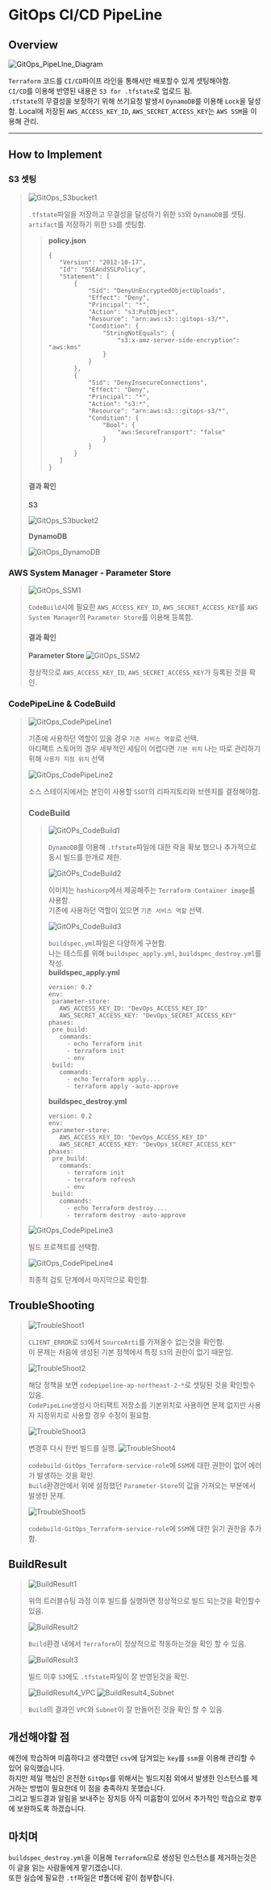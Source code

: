 # **GitOps CI/CD PipeLine**
## **Overview**
![GitOps_PipeLIne_Diagram](./img/GitOps_PipeLine.svg)

`Terraform` 코드를 `CI/CD`파이프 라인을 통해서만 배포할수 있게 셋팅해야함.\
`CI/CD`를 이용해 반영된 내용은 `S3 for .tfstate`로 업로드 됨.\
`.tfstate`의 무결성을 보장하기 위해 쓰기요청 발생시 `DynamoDB`를 이용해 `Lock`을 달성함.
Local에 저장된 `AWS_ACCESS_KEY_ID`, `AWS_SECRET_ACCESS_KEY`는 `AWS SSM`을 이용해 관리.

---

## **How to Implement**
### **S3 셋팅**
>![GitOps_S3bucket1](./img/GitOps_S3bucket1.jpg)
>
>`.tfstate`파일을 저장하고 무결성을 달성하기 위한 `S3`와 `DynamoDB`를 셋팅.\
>`artifact`를 저장하기 위한 `S3`를 셋팅함.
>> **policy.json**
>>```
>>{
>>    "Version": "2012-10-17",
>>    "Id": "SSEAndSSLPolicy",
>>    "Statement": [
>>        {
>>            "Sid": "DenyUnEncryptedObjectUploads",
>>            "Effect": "Deny",
>>            "Principal": "*",
>>            "Action": "s3:PutObject",
>>            "Resource": "arn:aws:s3:::gitops-s3/*",
>>            "Condition": {
>>                "StringNotEquals": {
>>                    "s3:x-amz-server-side-encryption": "aws:kms"
>>                }
>>            }
>>        },
>>        {
>>            "Sid": "DenyInsecureConnections",
>>            "Effect": "Deny",
>>            "Principal": "*",
>>            "Action": "s3:*",
>>            "Resource": "arn:aws:s3:::gitops-s3/*",
>>            "Condition": {
>>                "Bool": {
>>                    "aws:SecureTransport": "false"
>>                }
>>            }
>>        }
>>    ]
>>}
>>```
>#### **결과 확인**
> **S3**
>
>![GitOps_S3bucket2](./img/GitOps_S3bucket2.jpg)
>
> **DynamoDB**
>
>![GitOps_DynamoDB](./img/GitOps_DynamoDB.jpg)
>
### **AWS System Manager - Parameter Store**
>![GitOps_SSM1](./img/GitOps_SSM1.jpg)
>
> `CodeBuild`시에 필요한 `AWS_ACCESS_KEY_ID`, `AWS_SECRET_ACCESS_KEY`를 `AWS System Manager`의 `Parameter Store`를 이용해 등록함.
>#### **결과 확인**
>**Parameter Store**
>![GitOps_SSM2](./img/GitOps_SSM2.jpg)
>
>정상적으로 `AWS_ACCESS_KEY_ID`, `AWS_SECRET_ACCESS_KEY`가 등록된 것을 확인.
### **CodePipeLine & CodeBuild**
>![GitOps_CodePipeLine1](./img/GitOps_CodePipeLine1.jpg)
>
>기존에 사용하던 역할이 있을 경우 `기존 서비스 역할`로 선택.\
>아티팩트 스토어의 경우 세부적인 세팅이 어렵다면 `기본 위치` 나는 따로 관리하기 위해 `사용자 지정 위치` 선택
>
>![GitOps_CodePipeLine2](./img/GitOps_CodePipeLine2.jpg)
>
>소스 스테이지에서는 본인이 사용할 `SSOT`의 리파지토리와 브렌치를 결정해야함.
> ### **CodeBuild**
>> ![GitOPs_CodeBuild1](./img/GitOps_CodeBuild1.jpg)
>>
>> `DynamoDB`를 이용해 `.tfstate`파일에 대한 락을 확보 했으나 추가적으로 동시 빌드를 한개로 제한.
>>
>> ![GitOPs_CodeBuild2](./img/GitOps_CodeBuild2.jpg)
>>
>> 이미지는 `hashicorp`에서 제공해주는 `Terraform Container image`를 사용함.\
>> 기존에 사용하던 역할이 있으면 `기존 서비스 역할` 선택.
>>
>> ![GitOPs_CodeBuild3](./img/GitOps_CodeBuild3.jpg)
>>
>> `buildspec.yml`파일은 다양하게 구현함.\
>> 나는 테스트를 위해 `buildspec_apply.yml`, `buildspec_destroy.yml`를 작성.\
>>**buildspec_apply.yml**
>>```
>>version: 0.2
>>env:
>>  parameter-store:
>>    AWS_ACCESS_KEY_ID: "DevOps_ACCESS_KEY_ID"
>>    AWS_SECRET_ACCESS_KEY: "DevOps_SECRET_ACCESS_KEY"
>>phases:
>>  pre_build:
>>    commands:
>>      - echo Terraform init
>>      - terraform init
>>      - env
>>  build:
>>    commands:
>>      - echo Terraform apply....
>>      - terraform apply -auto-approve
>> ```
>>**buildspec_destroy.yml**
>>```
>>version: 0.2
>>env:
>>  parameter-store:
>>    AWS_ACCESS_KEY_ID: "DevOps_ACCESS_KEY_ID"
>>    AWS_SECRET_ACCESS_KEY: "DevOps_SECRET_ACCESS_KEY"
>>phases:
>>  pre_build:
>>    commands:
>>      - terraform init
>>      - terraform refresh
>>      - env
>>  build:
>>    commands:
>>      - echo Terraform destroy....
>>      - terraform destroy -auto-approve
>>```
>![GitOps_CodePipeLine3](./img/GitOps_CodePipeLIne3.jpg)
>
> 빌드 프로젝트를 선택함.
>
>![GitOps_CodePipeLine4](./img/GitOps_CodePipeLine4.jpg)
>
> 최종적 검토 단계에서 마지막으로 확인함.
## **TroubleShooting**
> ![TroubleShoot1](./img/TroubleShoot1.jpg)
>
> `CLIENT_ERROR`로 `S3`에서 `SourceArti`를 가져올수 없는것을 확인함.\
> 이 문제는 처음에 생성된 기본 정책에서 특정 `S3`의 권한이 없기 때문임.
>
> ![TroubleShoot2](./img/TroubleShoot2.jpg)
>
> 해당 정책을 보면 `codepipeline-ap-northeast-2-*`로 셋팅된 것을 확인할수 있음.\
> `CodePipeLine`생성시 아티팩트 저장소를 기본위치로 사용하면 문제 없지만 사용자 지정위치로 사용할 경우 수정이 필요함.
>
> ![TroubleShoot3](./img/TroubleShoot3.jpg)
>
> 변경후 다시 한번 빌드를 실행.
> ![TroubleShoot4](./img/TroubleShoot4.jpg)
>
> `codebuild-GitOps_Terraform-service-role`에 `SSM`에 대한 권한이 없어 에러가 발생하는 것을 확인.\
> `Build`환경안에서 위에 설정했던 `Parameter-Store`의 값을 가져오는 부분에서 발생한 문제.
>
> ![TroubleShoot5](./img/TroubleShoot5.jpg)
>
> `codebuild-GitOps_Terraform-service-role`에 `SSM`에 대한 읽기 권한을 추가함.
## **BuildResult**
> ![BuildResult1](./img/BuildResult1.jpg)
>
> 위의 트러블슈팅 과정 이후 빌드를 실행하면 정상적으로 빌드 되는것을 확인할수 있음.
>
> ![BuildResult2](./img/BuildResult2.jpg)
>
> `Build`환경 내에서 `Terraform`이 정상적으로 작동하는것을 확인 할 수 있음.
>
> ![BuildResult3](./img/BuildResult3.jpg)
>
> 빌드 이후 `S3`에도 `.tfstate`파일이 잘 반영된것을 확인.
>
> ![BuildResult4_VPC](./img/BuildResult4_VPC.jpg)
> ![BuildResult4_Subnet](./img/BuildResult4_subnet.jpg)
>
> `Build`의 결과인 `VPC`와 `Subnet`이 잘 만들어진 것을 확인 할 수 있음.
## **개선해야할 점**
예전에 학습하며 미흡하다고 생각했던 `csv`에 담겨있는 `key`를 `ssm`을 이용해 관리할 수 있어 유익했습니다.\
하지만 제일 핵심인 온전한 `GitOps`를 위해서는 빌드지점 외에서 발생한 인스턴스를 제거하는 방법이 필요한데 이 점을 충족하지 못했습니다.\
그리고 빌드결과 알림을 보내주는 장치등 아직 미흡함이 있어서 추가적인 학습으로 향후에 보완하도록 하겠습니다.
## **마치며**
`buildspec_destroy.yml`을 이용해 `Terraform`으로 생성된 인스턴스를 제거하는것은 이 글을 읽는 사람들에게 맡기겠습니다.\
또한 실습에 필요한 `.tf`파일은 tf폴더에 같이 첨부합니다.